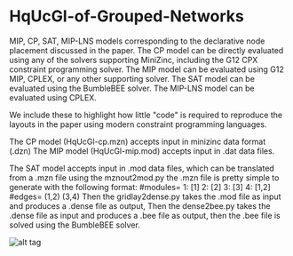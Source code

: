 # HqUcGl-of-Grouped-Networks
MIP, CP, SAT, MIP-LNS models corresponding to the declarative node placement discussed in the paper.
The CP model can be directly evaluated using any of the solvers supporting MiniZinc, including the G12 CPX constraint programming solver.
The MIP model can be evaluated using G12 MIP, CPLEX, or any other supporting solver.
The SAT model can be evaluated using the BumbleBEE solver.
The MIP-LNS model can be evaluated using CPLEX.

We include these to highlight how little "code" is required to reproduce the layouts in the paper using modern constraint programming languages.

The CP model (HqUcGl-cp.mzn) accepts input in minizinc data format (.dzn)
The MIP model (HqUcGl-mip.mod) accepts input in .dat data files.

The SAT model accepts input in .mod data files, which can be translated from a .mzn file using the mznout2mod.py 
the .mzn file is pretty simple to generate with the following format:
		#modules=
		1: [1]
		2: [2]
		3: [3]
		4: [1,2]
		#edges=
		(1,2)
		(3,4)
Then the gridlay2dense.py takes the .mod file as input and produces a .dense file as output,
Then the dense2bee.py takes the .dense file as input and produces a .bee file as output,
then the .bee file is solved using the BumbleBEE solver.

![alt tag](https://raw.github.com/Vahany/HqUcGl-of-Grouped-Networks/tree/master/images/composers.png)

